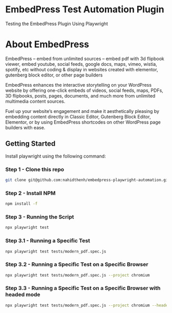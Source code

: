 # EmbedPress Test Automation Plugin
Testing the EmbedPress Plugin Using Playwright

# About EmbedPress

EmbedPress – embed from unlimited sources – embed pdf with 3d flipbook viewer, embed youtube, social feeds, google docs, maps, vimeo, wistia, spotify, etc without coding & display in websites created with elementor, gutenberg block editor, or other page builders

EmbedPress enhances the interactive storytelling on your WordPress website by offering one-click embeds of videos, social feeds, maps, PDFs, 3D flipbooks, posts, pages, documents, and much more from unlimited multimedia content sources.

Fuel up your website’s engagement and make it aesthetically pleasing by embedding content directly in Classic Editor, Gutenberg Block Editor, Elementor, or by using EmbedPress shortcodes on other WordPress page builders with ease.

## Getting Started

Install playwright using the following command:

### Step 1 - Clone this repo
```bash
git clone git@github.com:nahidthenh/embedpress-playwright-automation.git

```
### Step 2 - Install NPM
```bash
npm install -f

```
### Step 3 - Running the Script
```bash
npx playwright test
```

### Step 3.1 - Running a Specific Test
```bash
npx playwright test tests/modern_pdf.spec.js
```

### Step 3.2 - Running a Specific Test on a Specific Browser
```bash
npx playwright test tests/modern_pdf.spec.js --project chromium
```

### Step 3.3 - Running a Specific Test on a Specific Browser with headed mode
```bash
npx playwright test tests/modern_pdf.spec.js --project chromium --headed
```